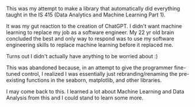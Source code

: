 This was my attempt to make a library that automatically did everything taught in the IS 415 (Data Analytics and Machine Learning Part 1). 

It was my gut reaction to the creation of ChatGPT. I didn't want machine learning to replace my job as a software engineer. My 22 yr old brain concluded the best and only way to respond was to use my software engineering skills to replace machine learning before it replaced me.

Turns out I didn't actually have anything to be worried about :)

This was abandoned because, in an attempt to give the programmer fine-tuned control, I realized I was essentially just rebranding/renaming the pre-existing functions in the seaborn, matplotlib, and other libraries.

I may come back to this. I learned a lot about Machine Learning and Data Analysis from this and I could stand to learn some more.